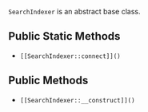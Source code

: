 `SearchIndexer` is an abstract base class.

## Public Static Methods

* `[[SearchIndexer::connect]]()`

## Public Methods

* `[[SearchIndexer::__construct]]()`

